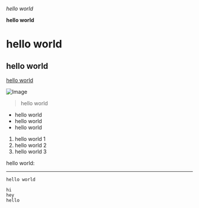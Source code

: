 *hello world*

**hello world**

# hello world

## hello world

[hello world](http://google.com)

![Image](https://commonmark.org/help/images/favicon.png)
> hello world

* hello world
* hello world
* hello world

1. hello world 1
2. hello world 2
3. hello world 3

hello world:

---

`hello world`

```
hi
hey
hello
```
